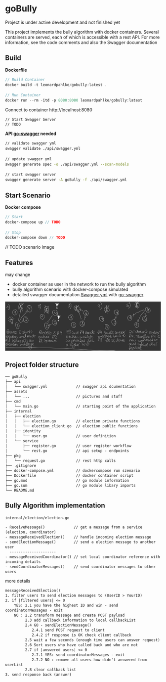 # goBully

Project is under active development and not finished yet

This project implements the bully algorithm with docker containers. 
Several containers are served, each of which is accessible with a rest API. 
For more information, see the code comments and also the Swagger documentation 

## Build

**Dockerfile**
```go
// Build Container
docker build -t leonardpahlke/gobully:latest .

// Run Container
docker run --rm -itd -p 8080:8080 leonardpahlke/gobully:latest

```

Connect to container http://localhost:8080

```
// Start Swagger Server
// TODO
```

**API [go-swagger](https://github.com/go-swagger/go-swagger) needed**
```bash
// validate swagger yml
swagger validate ./api/swagger.yml

// update swagger yml
swagger generate spec -o ./api/swagger.yml --scan-models

// start swagger server
swagger generate server -A goBully -f ./api/swagger.yml
```

## Start Scenario

**Docker compose**
```go
// Start
docker-compose up // TODO

// Stop
docker-compose down // TODO
```

// TODO scenario image 

## Features

may change
- docker container as user in the network to run the bully algorithm
- bully algorithm scenario with docker-compose simulated 
- detailed swagger documentation [Swagger yml](api/swagger.yml) with [go-swagger](https://github.com/go-swagger/go-swagger)

![goBully](assets/goBully.jpg)

## Project folder structure

```
── goBully
├── api
│   └── swagger.yml             // swagger api dcumentation
├── assets
│   └── ...                     // pictures and stuff
├── cmd
│   └── main.go                 // starting point of the application
├── internal
│   ├── election
│   │   ├── election.go         // election private functions
│   │   └── election_client.go  // election public functions
│   ├── identity
│   │   └── user.go             // user definition
│   └── service
│       ├── register.go         // user register workflow
│       └── rest.go             // api setup - endpoints
├── pkg
│   └── request.go              // rest http calls
├── .gitignore
├── docker-compose.yml          // dockercompose run szenario
├── Dockerfile                  // docker container script
├── go.mod                      // go module information
├── go.sum                      // go module libary imports
└── README.md
```

## Bully Algorithm implementation

`internal/election/election.go`

	- ReceiveMessage()             // get a message from a service (election, coordinator)
	- messageReceivedElection()    // handle incoming election message
	- sendElectionMessage()        // send a election message to another user
      ---------------------
	- messageReceivedCoordinator() // set local coordinator reference with incoming details
	- sendCoordinatorMessages()    // send coordinator messages to other users
	
more details

```
messageReceivedElection()
1. filter users to send election messages to (UserID > YourID)
2. if |filtered users| <= 0
   	YES: 2.1 you have the highest ID and win - send coordinatorMessages - exit
   	NO : 2.2 transform message and create POST payload
		 2.3 add callback information to local callbackList
         2.4 GO - sendElectionMessage()
            2.4.1 send POST request to client
            2.4.2 if response is OK check client callback
         2.5 wait a few seconds (enough time users can answer request)
         2.6 Sort users who have called back and who are not
         2.7 if |answered users| <= 0
			2.7.1 YES: send coordinatorMessages - exit
			2.7.2 NO : remove all users how didn't answered from userList
         2.8 clear callback list
3. send response back (answer)
```